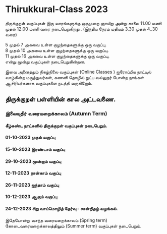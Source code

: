 # Thirukkural-Class 2023

திருக்குறள் வகுப்புகள் இரு வாரங்களுக்கு ஒருமுறை ஞாயிறு அன்று காலை 11.00 மணி முதல் 12.00 மணி வரை நடைபெறுகிறது . (இந்திய நேரம் மதியம் 3.30 முதல் 4..30 வரை)  

5 முதல் 7 அகவை உள்ள குழந்தைகளுக்கு ஒரு வகுப்பு.  
8 முதல் 10 அகவை உள்ள குழந்தைகளுக்கு ஒரு வகுப்பு.  
11 முதல் 16 அகவை உள்ள குழந்தைகளுக்கு ஒரு வகுப்பு.  
என்று மூன்று வகுப்புகள் நடைபெறுகின்றன.  

இவை அனைத்தும் நிகழ்நிலை வகுப்புகள் (Online Classes )
ஐரோப்பிய நாட்டில் வாழ்கின்ற மருத்துவர்கள், கணனி தொழில் நுட்ப வல்லுநர் போன்ற நாங்கள் ஆசிரியர்களாக வகுப்புகளை நடத்தி வருகிறோம்.  

## திருக்குறள் பள்ளியின் கால அட்டவணை. 

### இலையுதிர் வரையறைக்காலம் (Autumn Term) 

#### கீழ்கண்ட நாட்களில் திருக்குறள் வகுப்புகள் நடைபெறும்.  

#### 01-10-2023 முதல் வகுப்பு  
#### 15-10-2023 இரண்டாம் வகுப்பு  
#### 29-10-2023 மூன்றாம் வகுப்பு  
#### 12-11-2023 நான்காம் வகுப்பு  
#### 26-11-2023 ஐந்தாம் வகுப்பு  
#### 10-12-2023 ஆறாம்  வகுப்பு  
#### 24-12-2023 சிறு வாய்மொழித் தேர்வு - சான்றிதழ் வழங்கல்.  


இதேபோன்று வசந்த வரையறைக்காலம் (Spring term) கோடைவரையறைக்காலத்திலும்  (Summer term) வகுப்புகள் நடைபெறும்.
